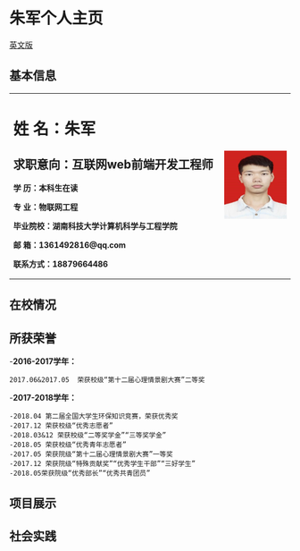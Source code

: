 # 朱军个人主页
<a href="/index-en.html">英文版</a>
## 基本信息
<table border="0">
  <tr>
    <td width="75%">
      <h1>姓    名：朱军  </h1>
      <h2>求职意向：互联网web前端开发工程师</h2>
      <p><b>学   历：本科生在读</b></p>
      <p><b>专   业：物联网工程</b></p>
      <p><b>毕业院校：湖南科技大学计算机科学与工程学院</b></p>
      <p><b>邮    箱：1361492816@qq.com</b></p>
      <p><b>联系方式：18879664486</b></p>
    </td>
    <td width="25%">
      <img src="/zhujun.jpg" width="100%">      
    </td>
  </tr>
</table>

## 在校情况



## 所获荣誉

-**2016-2017学年：**

    2017.06&2017.05  荣获校级“第十二届心理情景剧大赛”二等奖

-**2017-2018学年：**

    -2018.04 第二届全国大学生环保知识竞赛，荣获优秀奖                 
    -2017.12 荣获校级“优秀志愿者”
    -2018.03&12 荣获校级“二等奖学金”“三等奖学金”
    -2018.05 荣获校级“优秀青年志愿者”
    -2017.05 荣获院级“第十二届心理情景剧大赛”一等奖
    -2017.12 荣获院级“特殊贡献奖”“优秀学生干部”“三好学生”
    -2018.05荣获院级“优秀部长”“优秀共青团员”

## 项目展示



## 社会实践




